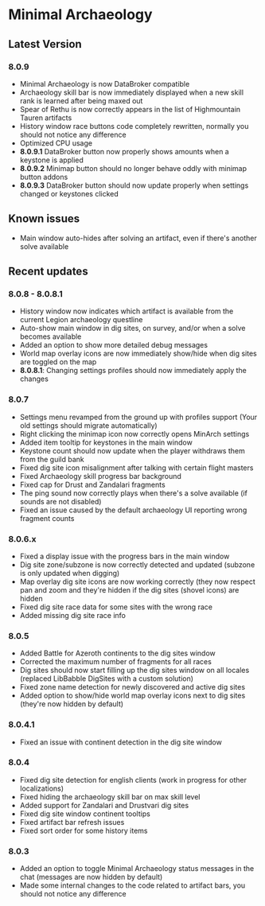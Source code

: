 # Minimal Archaeology
## Latest Version

### 8.0.9

- Minimal Archaeology is now DataBroker compatible
- Archaeology skill bar is now immediately displayed when a new skill rank is learned after being maxed out
- Spear of Rethu is now correctly appears in the list of Highmountain Tauren artifacts
- History window race buttons code completely rewritten, normally you should not notice any difference
- Optimized CPU usage
- **8.0.9.1** DataBroker button now properly shows amounts when a keystone is applied
- **8.0.9.2** Minimap button should no longer behave oddly with minimap button addons 
- **8.0.9.3** DataBroker button should now update properly when settings changed or keystones  clicked

## Known issues

- Main window auto-hides after solving an artifact, even if there's another solve available

## Recent updates

### 8.0.8 - 8.0.8.1

- History window now indicates which artifact is available from the current Legion archaeology questline
- Auto-show main window in dig sites, on survey, and/or when a solve becomes available
- Added an option to show more detailed debug messages
- World map overlay icons are now immediately show/hide when dig sites are toggled on the map
- **8.0.8.1**: Changing settings profiles should now immediately apply the changes

### 8.0.7

- Settings menu revamped from the ground up with profiles support (Your old settings should migrate automatically)
- Right clicking the minimap icon now correctly opens MinArch settings
- Added item tooltip for keystones in the main window
- Keystone count should now update when the player withdraws them from the guild bank
- Fixed dig site icon misalignment after talking with certain flight masters
- Fixed Archaeology skill progress bar background
- Fixed cap for Drust and Zandalari fragments
- The ping sound now correctly plays when there's a solve available (if sounds are not disabled)
- Fixed an issue caused by the default archaeology UI reporting wrong fragment counts

### 8.0.6.x
- Fixed a display issue with the progress bars in the main window
- Dig site zone/subzone is now correctly detected and updated (subzone is only updated when digging)
- Map overlay dig site icons are now working correctly (they now respect pan and zoom and they're hidden if the dig sites (shovel icons) are hidden
- Fixed dig site race data for some sites with the wrong race
- Added missing dig site race info

### 8.0.5
- Added Battle for Azeroth continents to the dig sites window
- Corrected the maximum number of fragments for all races
- Dig sites should now start filling up the dig sites window on all locales (replaced LibBabble DigSites with a custom solution)
- Fixed zone name detection for newly discovered and active dig sites
- Added option to show/hide world map overlay icons next to dig sites (they're now hidden by default)

### 8.0.4.1
 - Fixed an issue with continent detection in the dig site window

### 8.0.4
- Fixed dig site detection for english clients (work in progress for other localizations)
- Fixed hiding the archaeology skill bar on max skill level
- Added support for Zandalari and Drustvari dig sites
- Fixed dig site window continent tooltips
- Fixed artifact bar refresh issues
- Fixed sort order for some history items

### 8.0.3
- Added an option to toggle Minimal Archaeology status messages in the chat (messages are now hidden by default)
- Made some internal changes to the code related to artifact bars, you should not notice any difference